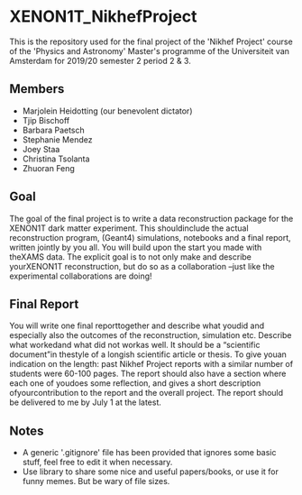 # XENON1T_NikhefProject

This is the repository used for the final project of the 'Nikhef Project' course of the 'Physics and Astronomy' Master's programme of the Universiteit van Amsterdam for 2019/20 semester 2 period 2 & 3.

## Members
- Marjolein Heidotting (our benevolent dictator)
- Tjip Bischoff
- Barbara Paetsch
- Stephanie Mendez
- Joey Staa
- Christina Tsolanta
- Zhuoran Feng

## Goal
The goal of the final project is to write a data reconstruction package for the XENON1T dark matter experiment. This shouldinclude the actual reconstruction program, (Geant4) simulations, notebooks and a final report, written jointly by you all. You will build upon the start you made with theXAMS data. The explicit goal is to not only make and describe yourXENON1T reconstruction, but do so as a collaboration –just like the experimental collaborations are doing! 

## Final Report
You will write one final reporttogether and describe what youdid and especially also the outcomes of the reconstruction, simulation etc. Describe what workedand what did not workas well. It should be a “scientific document”in thestyle of a longish scientific article or thesis. To give youan indication on the length: past Nikhef Project reports with a similar number of students were 60-100 pages. The report should also have a section where each one of youdoes some reflection, and gives a short description ofyourcontribution to the report and the overall project. The report should be delivered to me by July 1 at the latest. 

## Notes
- A generic '.gitignore' file has been provided that ignores some basic stuff, feel free to edit it when necessary.
- Use library to share some nice and useful papers/books, or use it for funny memes. But be wary of file sizes.
